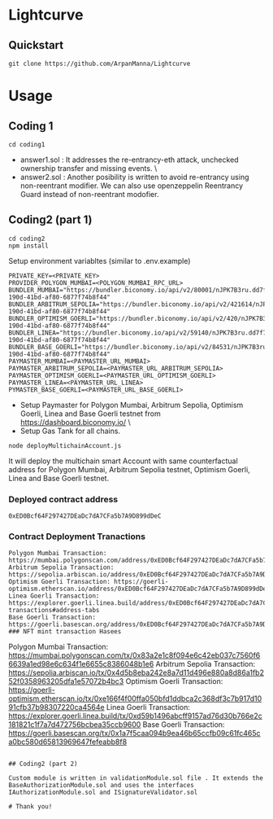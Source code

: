 # Lightcurve

## Quickstart

```
git clone https://github.com/ArpanManna/Lightcurve
```

# Usage

## Coding 1

```
cd coding1
```

* answer1.sol : It addresses the re-entrancy-eth attack, unchecked ownership transfer and missing events. \
* answer2.sol : Another posibility is written to avoid re-entrancy using non-reentrant modifier. We can also use openzeppelin Reentrancy Guard instead of non-reentrant modofier.


## Coding2 (part 1)

```
cd coding2
npm install
```
Setup environment variabltes (similar to .env.example)
```
PRIVATE_KEY=<PRIVATE_KEY>
PROVIDER_POLYGON_MUMBAI=<POLYGON_MUMBAI_RPC_URL>
BUNDLER_MUMBAI="https://bundler.biconomy.io/api/v2/80001/nJPK7B3ru.dd7f7861-190d-41bd-af80-6877f74b8f44"
BUNDLER_ARBITRUM_SEPOLIA="https://bundler.biconomy.io/api/v2/421614/nJPK7B3ru.dd7f7861-190d-41bd-af80-6877f74b8f44"
BUNDLER_OPTIMISM_GOERLI="https://bundler.biconomy.io/api/v2/420/nJPK7B3ru.dd7f7861-190d-41bd-af80-6877f74b8f44"
BUNDLER_LINEA="https://bundler.biconomy.io/api/v2/59140/nJPK7B3ru.dd7f7861-190d-41bd-af80-6877f74b8f44"
BUNDLER_BASE_GOERLI="https://bundler.biconomy.io/api/v2/84531/nJPK7B3ru.dd7f7861-190d-41bd-af80-6877f74b8f44"
PAYMASTER_MUMBAI=<PAYMASTER_URL_MUMBAI>
PAYMASTER_ARBITRUM_SEPOLIA=<PAYMASTER_URL_ARBITRUM_SEPOLIA>
PAYMASTER_OPTIMISM_GOERLI=<PAYMASTER_URL_OPTIMISM_GOERLI>
PAYMASTER_LINEA=<PAYMASTER_URL_LINEA>
PYMASTER_BASE_GOERLI=<PAYMASTER_URL_BASE_GOERLI>
```
* Setup Paymaster for Polygon Mumbai, Arbitrum Sepolia, Optimism Goerli, Linea and Base Goerli testnet from https://dashboard.biconomy.io/ \
* Setup Gas Tank for all chains.
```
node deployMultichainAccount.js 
```

It will deploy the multichain smart Account with same counterfactual address for Polygon Mumbai, Arbitrum Sepolia testnet, Optimism Goerli, Linea and Base Goerli testnet.

### Deployed contract address
```
0xED0Bcf64F297427DEaDc7dA7CFa5b7A9D899dDeC
```
### Contract Deployment Tranactions
```
Polygon Mumbai Transaction: https://mumbai.polygonscan.com/address/0xED0Bcf64F297427DEaDc7dA7CFa5b7A9D899dDeC#internaltx
Arbitrum Sepolia Transaction: https://sepolia.arbiscan.io/address/0xED0Bcf64F297427DEaDc7dA7CFa5b7A9D899dDeC#internaltx
Optimism Goerli Transaction: https://goerli-optimism.etherscan.io/address/0xED0Bcf64F297427DEaDc7dA7CFa5b7A9D899dDeC#internaltx
Linea Goerli Transaction: https://explorer.goerli.linea.build/address/0xED0Bcf64F297427DEaDc7dA7CFa5b7A9D899dDeC/internal-transactions#address-tabs
Base Goerli Transaction: https://goerli.basescan.org/address/0xED0Bcf64F297427DEaDc7dA7CFa5b7A9D899dDeC#internaltx
### NFT mint transaction Hasees
```
Polygon Mumbai Transaction: https://mumbai.polygonscan.com/tx/0x83a2e1c8f094e6c42eb037c7560f66639a1ed98e6c634f1e6655c8386048b1e6
Arbitrum Sepolia Transaction: https://sepolia.arbiscan.io/tx/0x4d5b8eba242e8a7d11d496e880a8d86a1fb252f0358963205dfa1e57072b4bc3
Optimism Goerli Transaction: https://goerli-optimism.etherscan.io/tx/0xe166f4f00ffa050bfd1ddbca2c368df3c7b917d1091cfb37b98307220ca4564e
Linea Goerli Transaction: https://explorer.goerli.linea.build/tx/0xd59b1496abcff9157ad76d30b766e2c181821c1f7a7d472756bcbea35ccb9600
Base Goerli Transaction: https://goerli.basescan.org/tx/0x1a7f5caa094b9ea46b65ccfb09c61fc465ca0bc580d65813969647fefeabb8f8
```

## Coding2 (part 2)

Custom module is written in validationModule.sol file . It extends the BaseAuthorizationModule.sol and uses the interfaces IAuthorizationModule.sol and ISignatureValidator.sol

# Thank you!

